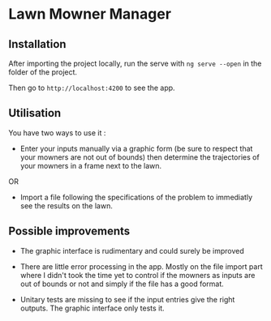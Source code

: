 # Lawn Mowner Manager

## Installation

After importing the project locally, run the serve with `ng serve --open` in the folder of the project.

Then go to `http://localhost:4200` to see the app.

## Utilisation

You have two ways to use it :

* Enter your inputs manually via a graphic form (be sure to respect that your mowners are not out of bounds) then determine the trajectories of your mowners in a frame next to the lawn.

OR

* Import a file following the specifications of the problem to immediatly see the results on the lawn.

## Possible improvements

* The graphic interface is rudimentary and could surely be improved

* There are little error processing in the app. Mostly on the file import part where I didn't took the time yet to control if the mowners as inputs are out of bounds or not and simply if the file has a good format.

* Unitary tests are missing to see if the input entries give the right outputs. The graphic interface only tests it.